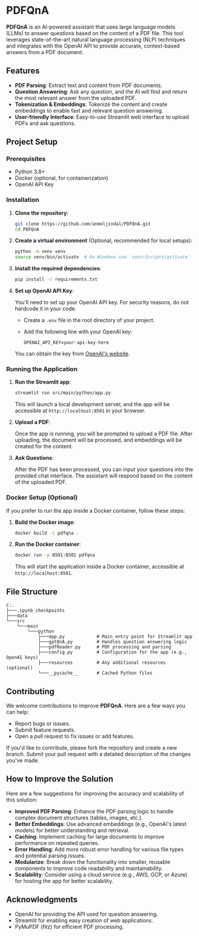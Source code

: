 # PDFQnA

**PDFQnA** is an AI-powered assistant that uses large language models (LLMs) to answer questions based on the content of a PDF file. This tool leverages state-of-the-art natural language processing (NLP) techniques and integrates with the OpenAI API to provide accurate, context-based answers from a PDF document. 

## Features
- **PDF Parsing**: Extract text and content from PDF documents.
- **Question Answering**: Ask any question, and the AI will find and return the most relevant answer from the uploaded PDF.
- **Tokenization & Embeddings**: Tokenize the content and create embeddings to enable fast and relevant question answering.
- **User-friendly Interface**: Easy-to-use Streamlit web interface to upload PDFs and ask questions.

## Project Setup

### Prerequisites
- Python 3.8+
- Docker (optional, for containerization)
- OpenAI API Key

### Installation

1. **Clone the repository**:

   ```bash
   git clone https://github.com/anmoljindal/PDFQnA.git
   cd PDFQnA
   ```

2. **Create a virtual environment** (Optional, recommended for local setups):

   ```bash
   python -m venv venv
   source venv/bin/activate  # On Windows use `venv\Scripts\activate`
   ```

3. **Install the required dependencies**:

   ```bash
   pip install -r requirements.txt
   ```

4. **Set up OpenAI API Key**:

   You'll need to set up your OpenAI API key. For security reasons, do not hardcode it in your code.

   - Create a `.env` file in the root directory of your project.
   - Add the following line with your OpenAI key:

     ```
     OPENAI_API_KEY=your-api-key-here
     ```

   You can obtain the key from [OpenAI's website](https://platform.openai.com/).

### Running the Application

1. **Run the Streamlit app**:

   ```bash
   streamlit run src/main/python/app.py
   ```

   This will launch a local development server, and the app will be accessible at `http://localhost:8501` in your browser.

2. **Upload a PDF**:

   Once the app is running, you will be prompted to upload a PDF file. After uploading, the document will be processed, and embeddings will be created for the content.

3. **Ask Questions**:

   After the PDF has been processed, you can input your questions into the provided chat interface. The assistant will respond based on the content of the uploaded PDF.

### Docker Setup (Optional)

If you prefer to run the app inside a Docker container, follow these steps:

1. **Build the Docker image**:

   ```bash
   docker build -t pdfqna .
   ```

2. **Run the Docker container**:

   ```bash
   docker run -p 8501:8501 pdfqna
   ```

   This will start the application inside a Docker container, accessible at `http://localhost:8501`.

## File Structure

```
C:.
├───.ipynb_checkpoints
├───data
└───src
    └───main
        └───python
            ├───app.py            # Main entry point for Streamlit app
            ├───gptQnA.py         # Handles question answering logic
            ├───pdfReader.py      # PDF processing and parsing
            ├───config.py         # Configuration for the app (e.g., OpenAI keys)
            ├───resources         # Any additional resources (optional)
            └───__pycache__       # Cached Python files
```

## Contributing

We welcome contributions to improve **PDFQnA**. Here are a few ways you can help:

- Report bugs or issues.
- Submit feature requests.
- Open a pull request to fix issues or add features.

If you'd like to contribute, please fork the repository and create a new branch. Submit your pull request with a detailed description of the changes you've made.

## How to Improve the Solution

Here are a few suggestions for improving the accuracy and scalability of this solution:

- **Improved PDF Parsing**: Enhance the PDF parsing logic to handle complex document structures (tables, images, etc.).
- **Better Embeddings**: Use advanced embeddings (e.g., OpenAI's latest models) for better understanding and retrieval.
- **Caching**: Implement caching for large documents to improve performance on repeated queries.
- **Error Handling**: Add more robust error handling for various file types and potential parsing issues.
- **Modularize**: Break down the functionality into smaller, reusable components to improve code readability and maintainability.
- **Scalability**: Consider using a cloud service (e.g., AWS, GCP, or Azure) for hosting the app for better scalability.

## Acknowledgments

- OpenAI for providing the API used for question answering.
- Streamlit for enabling easy creation of web applications.
- PyMuPDF (fitz) for efficient PDF processing.

